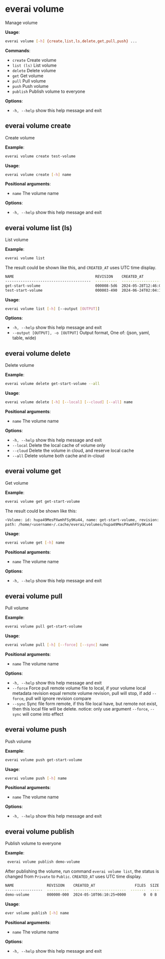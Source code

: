 # everai volume
Manage volume  

**Usage**:  
```bash  
everai volume [-h] {create,list,ls,delete,get,pull,push} ...
```

**Commands**:  
* `create`              Create volume  
* `list (ls)`           List volume  
* `delete`              Delete volume  
* `get`                 Get volume  
* `pull`                Pull volume  
* `push`                Push volume  
* `publish`             Publish volume to everyone

**Options**:  
* `-h, --help`            show this help message and exit

## everai volume create              
Create volume  

**Example**:  
```bash
everai volume create test-volume
```

**Usage**:  
```bash
everai volume create [-h] name
```

**Positional arguments**:
  * `name`        The volume name 

**Options**:
  * `-h, --help`  show this help message and exit 

## everai volume list (ls)           
List volume  

**Example**:
```bash
everai volume list
```
The result could be shown like this, and `CREATED_AT` uses UTC time display.  

```bash
NAME                                     REVISION    CREATED_AT                  FILES  SIZE          STATUS
---------------------------------------  ----------  ------------------------  -------  ------------  --------
get-start-volume                         000008-5d6  2024-05-28T12:46:09+0000        1  42 B          Private
test-start-volume                        000003-490  2024-06-24T02:04:19+0000        1  100 B         Private
```

**Usage**:
```bash 
everai volume list [-h] [--output [OUTPUT]]
```

**Options**:  
* `-h, --help`            show this help message and exit  
* `--output [OUTPUT], -o [OUTPUT]`
                        Output format, One of: (json, yaml, table, wide)  

## everai volume delete              
Delete volume  

**Example**:  
```bash 
everai volume delete get-start-volume --all
```

**Usage**:   
```bash 
everai volume delete [-h] [--local] [--cloud] [--all] name
```

**Positional arguments**:
  * `name`        The volume name

**Options**:
  * `-h, --help`  show this help message and exit  
  * `--local`     Delete the local cache of volume only  
  * `--cloud`     Delete the volume in cloud, and reserve local cache  
  * `--all`       Delete volume both cache and in-cloud  

## everai volume get                 
Get volume  

**Example**:  
```bash
everai volume get get-start-volume
```
The result could be shown like this:  
```bash
<Volume: id: hupa49MesPXwmhFSy9Ku44, name: get-start-volume, revision: 000001-b9c, files: 1, size: 11 B>
path: /home/<username>/.cache/everai/volumes/hupa49MesPXwmhFSy9Ku44
```
**Usage**:  
```bash
everai volume get [-h] name
```

**Positional arguments**:  
  * `name`        The volume name

**Options**:    
* `-h, --help`  show this help message and exit

## everai volume pull                
Pull volume  

**Example**:  
```bash
everai volume pull get-start-volume
```
**Usage**:  
```bash   
everai volume pull [-h] [--force] [--sync] name
```

**Positional arguments**:  
  * `name`        The volume name  

**Options**:  
* `-h, --help`  show this help message and exit  
* `--force`     Force pull remote volume file to local, if your volume local metadata revision equal remote volume
              revision, pull will stop, if add `--force`, pull will ignore revision compare  
* `--sync`      Sync file form remote, if this file local have, but remote not exist, then this local file will be
              delete. notice: only use argument `--force`, `--sync` will come into effect  

## everai volume push                
Push volume  

**Example**:  
```bash
everai volume push get-start-volume
```

**Usage**:
```bash   
everai volume push [-h] name
```
**Positional arguments**:  
  * `name`        The volume name  

**Options**:  
* `-h, --help`  show this help message and exit

## everai volume publish
Publish volume to everyone  

**Example**:  
```bash   
 everai volume publish demo-volume
```

After publishing the volume, run command `everai volume list`, the status is changed from `Private` to `Public`. `CREATED_AT` uses UTC time display.  
  
```bash   
NAME               REVISION    CREATED_AT                  FILES  SIZE    STATUS
-----------------  ----------  ------------------------  -------  ------  --------
demo-volume        000000-000  2024-05-10T06:10:25+0000        0  0 B     Public
```
**Usage**:
```bash 
ever volume publish [-h] name
```
**Positional arguments**:  

* `name`        The volume name

**Options**:  

* `-h, --help`  show this help message and exit

